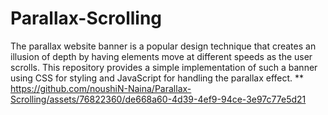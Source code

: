 # Parallax-Scrolling
The parallax website banner is a popular design technique that creates an illusion of depth by having elements move at different speeds as the user scrolls. This repository provides a simple implementation of such a banner using CSS for styling and JavaScript for handling the parallax effect.
** https://github.com/noushiN-Naina/Parallax-Scrolling/assets/76822360/de668a60-4d39-4ef9-94ce-3e97c77e5d21 
